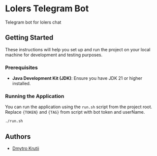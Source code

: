 # Lolers Telegram Bot

Telegram bot for lolers chat

## Getting Started

These instructions will help you set up and run the project on your local machine for development and testing purposes.

### Prerequisites

- **Java Development Kit (JDK)**: Ensure you have JDK 21 or higher installed.

### Running the Application

You can run the application using the `run.sh` script from the project root.
Replace `{TOKEN}` and `{TAG}` from script with bot token and userName.

```sh
./run.sh 
```

## Authors
- [Dmytro Krutii](https://github.com/dmytrokrutii)
